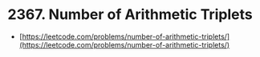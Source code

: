 # 2367. Number of Arithmetic Triplets

- [https://leetcode.com/problems/number-of-arithmetic-triplets/](https://leetcode.com/problems/number-of-arithmetic-triplets/)
